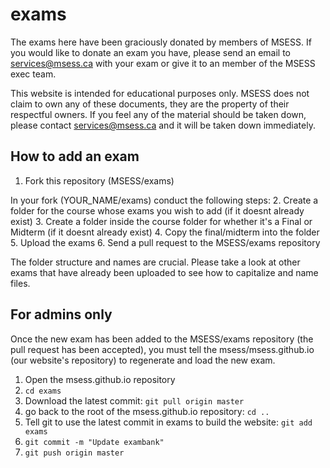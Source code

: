 # exams

The exams here have been graciously donated by members of MSESS. If you would like to donate an exam you have, please send an email to services@msess.ca with your exam or give it to an member of the MSESS exec team.

This website is intended for educational purposes only. MSESS does not claim to own any of these documents, they are the property of their respectful owners. If you feel any of the material should be taken down, please contact services@msess.ca and it will be taken down immediately.

## How to add an exam

1. Fork this repository (MSESS/exams)

In your fork (YOUR_NAME/exams) conduct the following steps:
2. Create a folder for the course whose exams you wish to add (if it doesnt already exist)
3. Create a folder inside the course folder for whether it's a Final or Midterm (if it doesnt already exist)
4. Copy the final/midterm into the folder
5. Upload the exams
6. Send a pull request to the MSESS/exams repository

The folder structure and names are crucial. Please take a look at other exams that have already been uploaded to see how to capitalize and name files.


## For admins only

Once the new exam has been added to the MSESS/exams repository (the pull request has been accepted), you must tell the msess/msess.github.io (our website's repository) to regenerate and load the new exam.

1. Open the msess.github.io repository
2. `cd exams`
3. Download the latest commit: `git pull origin master`
4. go back to the root of the msess.github.io repository: `cd ..`
5. Tell git to use the latest commit in exams to build the website: `git add exams`
6. `git commit -m "Update exambank"`
7. `git push origin master`
